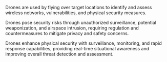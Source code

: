 Drones are used by flying over target locations to identify and assess wireless networks, vulnerabilities, and physical security measures.


Drones pose security risks through unauthorized surveillance, potential weaponization, and airspace intrusion, requiring regulation and countermeasures to mitigate privacy and safety concerns.


Drones enhance physical security with surveillance, monitoring, and rapid response capabilities, providing real-time situational awareness and improving overall threat detection and assessment.